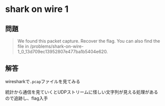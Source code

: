 # shark on wire 1

## 問題
> We found this packet capture. Recover the flag. You can also find the file in /problems/shark-on-wire-1_0_13d709ec13952807e477ba1b5404e620.

## 解答

wiresharkで`.pcap`ファイルを見てみる

統計から通信を見ていくとUDPストリームに怪しい文字列が見える処理があるので追跡し、flag入手